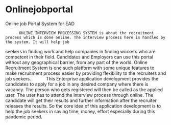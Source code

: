 # Onlinejobportal
Online job Portal System for EAD
                  
          ONLINE INTERVIEW PROCESSING SYSTEM is about the recruitment process which is done online. The interview process here is handled by the system. It will help job 
seekers in finding work and help companies in finding workers who are competent in their field. Candidates and Employers can use this portal without any geographical barrier, from
any part of the world. Online Recruitment System is one such platform with some unique features to make recruitment process easier by providing flexibility to the recruiters and 
job seekers. 
          This Enterprise application development provides the candidates to apply for a job in any desired company where there is vacancy. The person who gets registered will
then be called as the applied user. The user has to attend the interview process through online. The candidate will get their results and further information after the recruiter 
releases the results. So the core idea of this application development is to help the job seekers in saving time, money, effort especially during this pandemic period.
